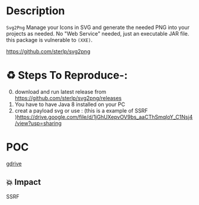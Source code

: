 # Description

 `Svg2Png` Manage your Icons in SVG and generate the needed PNG into your projects as needed. No "Web Service" needed, just an executable JAR file. this package is vulnerable to `(XXE)`.

https://github.com/sterlp/svg2png

# :recycle:  Steps To Reproduce-:  
  0) download and run latest release from https://github.com/sterlp/svg2png/releases
  1) You have to have Java 8 installed on your PC
  1) creat a payload svg or use : (this is a example of SSRF )https://drive.google.com/file/d/1jGhUXepvOV9bs_aaCThSmqloY_C1Nsj4/view?usp=sharing
  
# POC
  [gdrive](https://drive.google.com/file/d/1JNgemPOp2rqEdwjucBzM9eCfy7Wu_Z2k/view?usp=sharing)
## 💥 Impact
SSRF 
